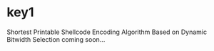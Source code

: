 # key1
Shortest Printable Shellcode Encoding Algorithm Based on Dynamic Bitwidth Selection
 coming soon...
